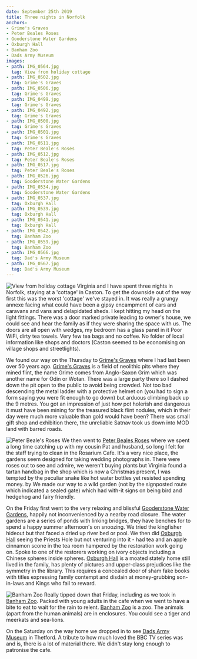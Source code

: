 ```yaml
---
date: September 25th 2019
title: Three nights in Norfolk
anchors:
- Grime's Graves
- Peter Beales Roses
- Gooderstone Water Gardens
- Oxburgh Hall
- Banham Zoo
- Dads Army Museum
images:
- path: IMG_0564.jpg
  tag: View from holiday cottage
- path: IMG_0502.jpg
  tag: Grime's Graves
- path: IMG_0506.jpg
  tag: Grime's Graves
- path: IMG_0499.jpg
  tag: Grime's Graves
- path: IMG_0492.jpg
  tag: Grime's Graves
- path: IMG_0500.jpg
  tag: Grime's Graves
- path: IMG_0501.jpg
  tag: Grime's Graves
- path: IMG_0511.jpg
  tag: Peter Beale's Roses
- path: IMG_0512.jpg
  tag: Peter Beale's Roses
- path: IMG_0517.jpg
  tag: Peter Beale's Roses
- path: IMG_0526.jpg
  tag: Gooderstone Water Gardens
- path: IMG_0534.jpg
  tag: Gooderstone Water Gardens
- path: IMG_0537.jpg
  tag: Oxburgh Hall
- path: IMG_0539.jpg
  tag: Oxburgh Hall
- path: IMG_0541.jpg
  tag: Oxburgh Hall
- path: IMG_0542.jpg
  tag: Banham Zoo
- path: IMG_0559.jpg
  tag: Banham Zoo
- path: IMG_0566.jpg
  tag: Dad's Army Museum
- path: IMG_0567.jpg
  tag: Dad's Army Museum
---
```

![View from holiday cottage](IMG_0564.jpg)
Virginia and I have spent three nights in Norfolk, staying at a 'cottage'
in Caston. To get the downside out of the way first this was the worst
'cottage' we've stayed in. It was really a grungy annexe facing what could
have been a gipsy encampment of cars and caravans and vans and delapidated sheds.
I kept hitting my head
on the light fittings. There was a door marked private leading to owner's house,
we could see and hear the family as if they were sharing the space with us.
The doors are all open with wedges, my bedroom has a glass panel in it
Poor WiFi, dirty tea towels. Very few tea bags and no coffee. No folder of
local information like shops and doctors (Caston seemed to be economising
on village shops and streetlights).

We found our way on the Thursday to [Grime's Graves](https://www.english-heritage.org.uk/visit/places/grimes-graves-prehistoric-flint-mine/) where I had last been over 50 years ago.
[Grime's Graves](https://www.english-heritage.org.uk/visit/places/grimes-graves-prehistoric-flint-mine/) is a field of neolithic pits where they mined flint, the name
Grime comes from Anglo-Saxon Grim which was another name for Odin or Wotan.
There was a large party there so I dashed down the pit open to the public to avoid
being crowded.
Not too bad descending the metal ladder with a protective helmet on
(you had to sign a form saying you were fit enough to go down) but arduous
climbing back up the 9 metres. You got an impression of just how pot holerish
and dangerous it must have been mining for the treasured black flint nodules,
which in their day were much more valuable than gold would have been?
There was small gift shop and exhibition there, the unreliable Satnav took us
down into MOD land with barred roads.

![Peter Beale's Roses](IMG_0511.jpg)
We then went to [Peter Beales Roses](http://www.classicroses.co.uk/) where we spent a long time catching up
with my cousin Pat and husband, so long I felt for the staff trying to clean in the
Rosarium Cafe. It's a very nice place, the gardens seem designed for taking
wedding photographs in. There were roses out to see and admire, we weren't
buying plants but Virginia found a tartan handbag in the shop which is now
a Christmas present, I was tempted by the peculiar snake like hot water bottles
yet resisted spending money. by We made our way to a wild garden (not by the signposted route
which indicated a sealed gate) which had with-it signs on being bird and
hedgehog and fairy friendly.

On the Friday first went to the very relaxing and blissful [Gooderstone Water Gardens](http://www.gooderstonewatergardens.co.uk/),
happily not inconvenienced by a nearby road closure. The water gardens are a series
of ponds with linking bridges, they have benches for to spend a happy summer afternoon's
on snoozing. We tried the kingfisher hideout but that faced a dried up river bed or pool.
We then did [Oxburgh Hall](http://www.nationaltrust.org.uk/oxburgh-hall) seeing the Priests Hole but not venturing into it - had tea
and an apple cinnamon scone in the tea room hampered by the restoration work going on.
Spoke to one of the restorers working on ivory objects including a Chinese spheres
inside spheres. [Oxburgh Hall](http://www.nationaltrust.org.uk/oxburgh-hall) is a moated stately home still lived in the family,
has plenty of pictures and upper-class prejudices like the symmetry in the library.
This requires a concealed door of sham fake books with titles expressing family contempt
and disdain at money-grubbing son-in-laws and Kings who fail to reward.

![Banham Zoo](IMG_0542.jpg)
Really tipped down that Friday, including as we took in [Banham Zoo](http://www.banhamzoo.co.uk/). Packed with young adults
in the cafe when we went to have a bite to eat to wait for the rain to relent.
[Banham Zoo](http://www.banhamzoo.co.uk/) is a zoo. The animals (apart from the human animals) are in enclosures. You could
see a tiger and meerkats and sea-lions.

On the Saturday on the way home we dropped in to see [Dads Army Museum](http://dadsarmythetford.org.uk/) in
Thetford. A tribute to how much loved the BBC TV series was and is, there is a lot of
material there. We didn't stay long enough to patronise the cafe.
